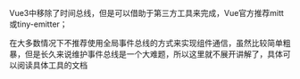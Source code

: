 Vue3中移除了时间总线，但是可以借助于第三方工具来完成，Vue官方推荐mitt或tiny-emitter；

在大多数情况下不推荐使用全局事件总线的方式来实现组件通信，虽然比较简单粗暴，但是长久来说维护事件总线是一个大难题，所以这里就不展开讲解了，具体可以阅读具体工具的文档